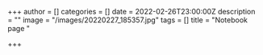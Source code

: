+++
author = []
categories = []
date = 2022-02-26T23:00:00Z
description = ""
image = "/images/20220227_185357.jpg"
tags = []
title = "Notebook page "

+++
